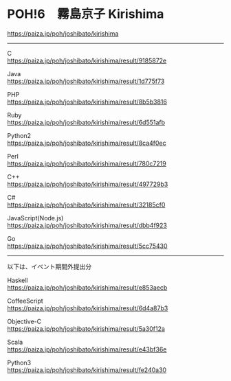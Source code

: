 POH!6　霧島京子 Kirishima  
=================
  
https://paiza.jp/poh/joshibato/kirishima  
  
----------

C  
https://paiza.jp/poh/joshibato/kirishima/result/9185872e  
  
Java  
https://paiza.jp/poh/joshibato/kirishima/result/1d775f73  
  
PHP  
https://paiza.jp/poh/joshibato/kirishima/result/8b5b3816  
  
Ruby  
https://paiza.jp/poh/joshibato/kirishima/result/6d551afb  
  
Python2  
https://paiza.jp/poh/joshibato/kirishima/result/8ca4f0ec  
  
Perl  
https://paiza.jp/poh/joshibato/kirishima/result/780c7219  
  
C++  
https://paiza.jp/poh/joshibato/kirishima/result/497729b3  
  
C#  
https://paiza.jp/poh/joshibato/kirishima/result/32185cf0  
  
JavaScript(Node.js)  
https://paiza.jp/poh/joshibato/kirishima/result/dbb4f923  
  
Go  
https://paiza.jp/poh/joshibato/kirishima/result/5cc75430  
  
----------
以下は、イベント期間外提出分  
  
Haskell  
https://paiza.jp/poh/joshibato/kirishima/result/e853aecb  
  
CoffeeScript  
https://paiza.jp/poh/joshibato/kirishima/result/6d4a87b3  
  
Objective-C  
https://paiza.jp/poh/joshibato/kirishima/result/5a30f12a  
  
Scala  
https://paiza.jp/poh/joshibato/kirishima/result/e43bf36e  
  
Python3  
https://paiza.jp/poh/joshibato/kirishima/result/fe240a30  
   

